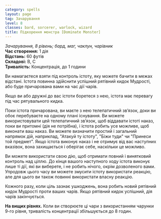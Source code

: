 ```yaml
---
category: spells
layout: page
tag: Зачарування
level: 8
classes: bard, sorcerer, warlock, wizard
title: Підкорення монстра [Dominate Monster]
---
```


_Зачарування, 8 рівень; бард, маг, чаклун, чарівник_     
**Час створення:** 1 дія    
**Відстань:** 60 футів    
**Складові:** В, С    
**Тривалість:** Концентрація, до 1 години    

Ви намагаєтеся взяти під контроль істоту, яку можете бачити в межах відстані. Істота повинна здійснити успішний рятівний кидок Мудрості, або буде причарована вами на час дії чарів.    

Якщо ви або дружні до вас істоти боретеся з нею, істота має перевагу під час рятувального кидка.    

Поки істота причарована, ви маєте з нею телепатичний зв’язок, доки ви обоє перебуваєте на одному плані існування. Ви можете використовувати цей телепатичний зв’язок, щоб віддавати істоті наказ, поки ви притомні (дія не потрібна), і істота робить усе можливе, щоб виконати ваш наказ. Ви можете визначити простий і загальний напрямок дій, наприклад, "Атакуй ту істоту", "Біжи туди" чи "Принеси той предмет". Якщо істота виконує наказ і не отримує від вас наступних вказівок, вона захищається і оберігає себе, наскільки це можливо.    

Ви можете використати свою дію, щоб отримати повний і винятковий контроль над ціллю. До кінця вашого наступного ходу істота виконує лише ті дії, які ви виберете, і не робить нічого, окрім дозволеного вами. Упродовж цього часу ви можете змусити істоту використати реакцію, але для цього ви також повинні використати власну реакцію.    

Кожного разу, коли ціль зазнає ушкоджень, вона робить новий рятівний кидок Мудрості проти ваших чарів. Якщо рятівний кидок успішний, дія чарів закінчується.  

**На вищих рівнях.** Коли ви створюєте ці чари з використанням чарунки 9-го рівня, тривалість концентрації збільшується до 8 годин. 

